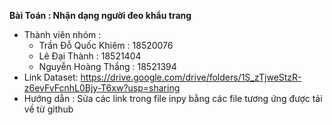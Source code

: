 **Bài Toán : Nhận dạng người đeo khẩu trang**

- Thành viên nhóm :
  - Trần Đỗ Quốc Khiêm : 18520076  
  - Lê Đại Thành : 18521404
  - Nguyễn Hoàng Thắng : 18521394
- Link Dataset: https://drive.google.com/drive/folders/1S_zTjweStzR-z6evFvFcnhL0Bjy-T6xw?usp=sharing
- Hướng dẫn : Sửa các link trong file inpy bằng các file tương ứng được tải về từ github
            
